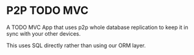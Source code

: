 # P2P TODO MVC

A TODO MVC App that uses p2p whole database replication to keep it in sync with your other devices.

This uses SQL directly rather than using our ORM layer.
